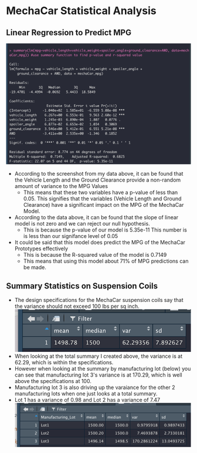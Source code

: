 # MechaCar Statistical Analysis
## Linear Regression to Predict MPG
![](deliverable1.png)
* According to the screenshot from my data above, it can be found that the Vehicle Length and the Ground Clearance provide a non-random amount of variance to the MPG Values
  * This means that these two variables have a p-value of less than 0.05.  This signifies that the variables (Vehicle Length and Ground Clearance) have a significant impact on the MPG of the MechaCar Model.
* According to the data above, it can be found that the slope of linear model is not zero and we can reject our null hypothesis.
  * This is because the p-value of our model is 5.35e-11 This number is is less than our signifance level of 0.05
* It could be said that this model does predict the MPG of the MechaCar Prototypes effectively
  * This is because the R-squared value of the model is 0.7149
  * This means that using this model about 71% of MPG predictions can be made. 
## Summary Statistics on Suspension Coils
* The design specifications for the MechaCar suspension coils say that the variance should not exceed 100 lbs per sq inch.  
![](total_summary.png)
* When looking at the total summary I created above, the variance is at 62.29, which is within the specifications.
* However when looking at the summary by manufacturing lot (below) you can see that manufacturing lot 3's variance is at 170.29, which is well above the specifications at 100.
* Manufacturing lot 3 is also driving up the varaiance for the other 2 manufacturing lots when one just looks at a total summary. 
* Lot 1 has a variance of 0.98 and Lot 2 has a variance of 7.47
![](lot_summary.png)
